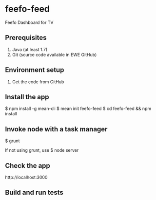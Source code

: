 feefo-feed
====================

Feefo Dashboard for TV

## Prerequisites

1. Java (at least 1.7)
2. Git (source code available in EWE GitHub)

## Environment setup
1. Get the code from GitHub
	
## Install the app
$ npm install -g mean-cli
$ mean init feefo-feed
$ cd feefo-feed && npm install

## Invoke node with a task manager
$ grunt

If not using grunt, use $ node server

## Check the app

http://localhost:3000

## Build and run tests
